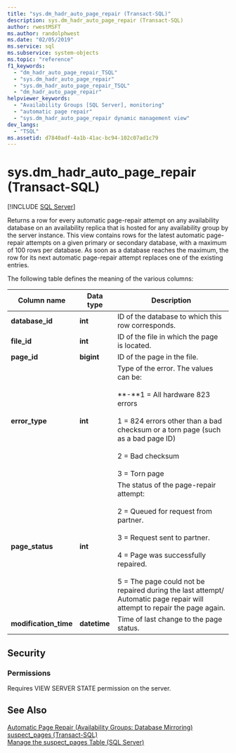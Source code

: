 ```yaml
---
title: "sys.dm_hadr_auto_page_repair (Transact-SQL)"
description: sys.dm_hadr_auto_page_repair (Transact-SQL)
author: rwestMSFT
ms.author: randolphwest
ms.date: "02/05/2019"
ms.service: sql
ms.subservice: system-objects
ms.topic: "reference"
f1_keywords:
  - "dm_hadr_auto_page_repair_TSQL"
  - "sys.dm_hadr_auto_page_repair"
  - "sys.dm_hadr_auto_page_repair_TSQL"
  - "dm_hadr_auto_page_repair"
helpviewer_keywords:
  - "Availability Groups [SQL Server], monitoring"
  - "automatic page repair"
  - "sys.dm_hadr_auto_page_repair dynamic management view"
dev_langs:
  - "TSQL"
ms.assetid: d7840adf-4a1b-41ac-bc94-102c07ad1c79
---
```

# sys.dm_hadr_auto_page_repair (Transact-SQL)
[!INCLUDE [SQL Server](../../includes/applies-to-version/sqlserver.md)]

  Returns a row for every automatic page-repair attempt on any availability database on an availability replica that is hosted for any availability group by the server instance. This view contains rows for the latest automatic page-repair attempts on a given primary or secondary database, with a maximum of 100 rows per database. As soon as a database reaches the maximum, the row for its next automatic page-repair attempt replaces one of the existing entries.
  
  The following table defines the meaning of the various columns:  
  
|Column name|Data type|Description|  
|-----------------|---------------|-----------------|  
|**database_id**|**int**|ID of the database to which this row corresponds.|  
|**file_id**|**int**|ID of the file in which the page is located.|  
|**page_id**|**bigint**|ID of the page in the file.|  
|**error_type**|**int**|Type of the error. The values can be:<br /><br /> **-**1 = All hardware 823 errors<br /><br /> 1 = 824 errors other than a bad checksum or a torn page (such as a bad page ID)<br /><br /> 2 = Bad checksum<br /><br /> 3 = Torn page|  
|**page_status**|**int**|The status of the page-repair attempt:<br /><br /> 2 = Queued for request from partner.<br /><br /> 3 = Request sent to partner.<br /><br /> 4 = Page was successfully repaired.<br /><br /> 5 = The page could not be repaired during the last attempt/ Automatic page repair will attempt to repair the page again.|  
|**modification_time**|**datetime**|Time of last change to the page status.|  
  
## Security  
  
### Permissions  
 Requires VIEW SERVER STATE permission on the server.  
  
## See Also  
 [Automatic Page Repair &#40;Availability Groups: Database Mirroring&#41;](../../sql-server/failover-clusters/automatic-page-repair-availability-groups-database-mirroring.md)   
 [suspect_pages &#40;Transact-SQL&#41;](../../relational-databases/system-tables/suspect-pages-transact-sql.md)   
 [Manage the suspect_pages Table &#40;SQL Server&#41;](../../relational-databases/backup-restore/manage-the-suspect-pages-table-sql-server.md)  
  
  

